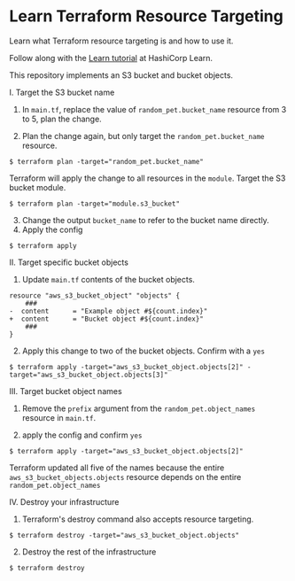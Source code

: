 # Learn Terraform Resource Targeting

Learn what Terraform resource targeting is and how to use it.

Follow along with the [Learn
tutorial](https://learn.hashicorp.com/tutorials/terraform/resource-targeting?in=terraform/state)
at HashiCorp Learn.

This repository implements an S3 bucket and bucket objects.

I. Target the S3 bucket name

1. In `main.tf`, replace the value of `random_pet.bucket_name` resource from 3 to 5, plan the change.

2. Plan the change again, but only target the `random_pet.bucket_name` resource.
```
$ terraform plan -target="random_pet.bucket_name"
```
Terraform will apply the change to all resources in the `module`. Target the S3 bucket module.
```
$ terraform plan -target="module.s3_bucket"
```
3. Change the output `bucket_name` to refer to the bucket name directly.
4. Apply the config
```
$ terraform apply
```

II. Target specific bucket objects

1. Update `main.tf` contents of the bucket objects.
```
resource "aws_s3_bucket_object" "objects" {
    ###
-  content      = "Example object #${count.index}"
+  content      = "Bucket object #${count.index}"
    ###
}
```
2. Apply this change to two of the bucket objects. Confirm with a `yes`
```
$ terraform apply -target="aws_s3_bucket_object.objects[2]" -target="aws_s3_bucket_object.objects[3]"
```

III. Target bucket object names

1. Remove the `prefix` argument from the `random_pet.object_names` resource in `main.tf`.

2. apply the config and confirm `yes`
```
$ terraform apply -target="aws_s3_bucket_object.objects[2]"
```
Terraform updated all five of the names because the entire `aws_s3_bucket_objects.objects` resource depends on the entire `random_pet.object_names`

IV. Destroy your infrastructure

1. Terraform's destroy command also accepts resource targeting.
```
$ terraform destroy -target="aws_s3_bucket_object.objects"
```

2. Destroy the rest of the infrastructure 

```
$ terraform destroy
```